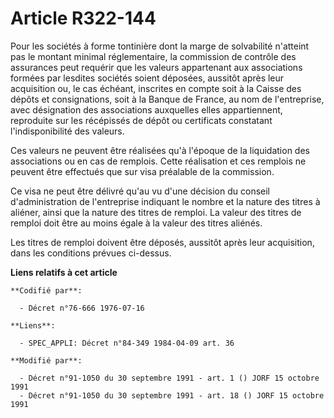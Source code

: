 # Article R322-144

Pour les sociétés à forme tontinière dont la marge de solvabilité n'atteint pas le montant minimal réglementaire, la
commission de contrôle des assurances peut requérir que les valeurs appartenant aux associations formées par lesdites
sociétés soient déposées, aussitôt après leur acquisition ou, le cas échéant, inscrites en compte soit à la Caisse des dépôts
et consignations, soit à la Banque de France, au nom de l'entreprise, avec désignation des associations auxquelles elles
appartiennent, reproduite sur les récépissés de dépôt ou certificats constatant l'indisponibilité des valeurs.

Ces valeurs ne peuvent être réalisées qu'à l'époque de la liquidation des associations ou en cas de remplois. Cette
réalisation et ces remplois ne peuvent être effectués que sur visa préalable de la commission.

Ce visa ne peut être délivré qu'au vu d'une décision du conseil d'administration de l'entreprise indiquant le nombre et la
nature des titres à aliéner, ainsi que la nature des titres de remploi. La valeur des titres de remploi doit être au moins
égale à la valeur des titres aliénés.

Les titres de remploi doivent être déposés, aussitôt après leur acquisition, dans les conditions prévues ci-dessus.

**Liens relatifs à cet article**

	**Codifié par**:

	  - Décret n°76-666 1976-07-16

	**Liens**:

	  - SPEC_APPLI: Décret n°84-349 1984-04-09 art. 36

	**Modifié par**:

	  - Décret n°91-1050 du 30 septembre 1991 - art. 1 () JORF 15 octobre 1991
	  - Décret n°91-1050 du 30 septembre 1991 - art. 18 () JORF 15 octobre 1991
